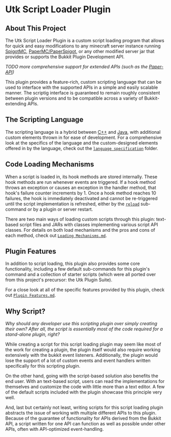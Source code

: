 # Utk Script Loader Plugin
## About This Project
The Utk Script Loader Plugin is a custom script loading program that allows for quick and easy modifications to any minecraft server instance running [SpigotMC](https://www.spigotmc.org/wiki/about-spigot/), [PaperMC/PaperSpigot](https://paper.readthedocs.io/en/latest/), or any other modified server jar that provides or supports the Bukkit Plugin Development API.

*TODO more comprehensive support for extended APIs (such as the [Paper-API](https://papermc.io/javadocs))*

This plugin provides a feature-rich, custom scripting language that can be used to interface with the supported APIs in a simple and easily scalable manner. The scriptig interface is guaranteed to remain roughly consistent between plugin versions and to be compatible across a variety of Bukkit-extending APIs.

## The Scripting Language
The scripting language is a hybrid between [C++](http://www.cplusplus.com/) and [Java](https://www.oracle.com/java/), with additional custom elements thrown in for ease of development. For a comprehensive look at the specifics of the language and the custom-designed elements offered in by the language, check out the [```language specification```](language%20specification) folder.

## Code Loading Mechanisms
When a script is loaded in, its hook methods are stored internally. These hook methods are run whenever events are triggered. If a hook method throws an exception or causes an exception in the handler method, that hook's failure counter increments by 1. Once a hook method reaches 10 failures, the hook is immediately deactivated and cannot be re-triggered until the script implementation is refreshed, either by the [```reload```](#usl-reload) sub-command or by a plugin or server restart.

There are two main ways of loading custom scripts through this plugin: text-based script files and JARs with classes implementing various script API classes. For details on both load mechanisms and the pros and cons of each method, check out [```Loading Mechanisms.md```](Loading%20Mechanisms.md).

## Plugin Features
In addition to script loading, this plugin also provides some core functionality, including a few default sub-commands for this plugin's command and a collection of starter scripts (which were all ported over from this project's precursor: the Utk Plugin Suite).

For a close look at all of the specific features provided by this plugin, check out [```Plugin Features.md```](Plugin%20Features.md).

## Why Script?
*Why should any developer use this scripting plugin over simply creating their own? After all, the script is essentially most of the code required for a stand-alone plugin, right?*

While creating a script for this script loading plugin may seem like most of the work for creating a plugin, the plugin itself would also require working extensively with the bukkit event listeners. Additionally, the plugin would lose the support of a lot of custom events and event handlers written specifically for this scripting plugin.

On the other hand, going with the script-based solution also benefits the end user. With an text-based script, users can read the implementations for themselves and customize the code with little more than a text editor. A few of the default scripts included with the plugin showcase this principle very well.

And, last but certainly not least, writing scripts for this script loading plugin abstracts the issue of working with multiple different APIs to this plugin. Because of the guarantee of functionality for APIs derived from the Bukkit API, a script written for one API can function as well as possible under other APIs, often with API-optimized event-handling.
